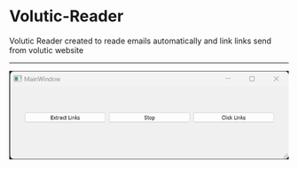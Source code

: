 # Volutic-Reader
Volutic Reader created to reade emails automatically and link links send from volutic website
***********************************************************

![alt text](https://github.com/chapayev0/Volutic-Reader/blob/main/v1.png)
